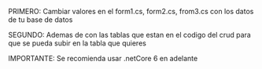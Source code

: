 PRIMERO:
Cambiar valores en el form1.cs, form2.cs, from3.cs
con los datos de tu base de datos

SEGUNDO:
Ademas de con las tablas que estan en el codigo del crud para que se pueda
subir en la tabla que quieres

IMPORTANTE:
Se recomienda usar .netCore 6 en adelante 
